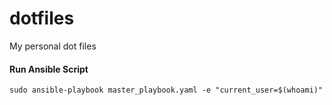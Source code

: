 # dotfiles
My personal dot files

#### Run Ansible Script
`sudo ansible-playbook master_playbook.yaml -e "current_user=$(whoami)"`
